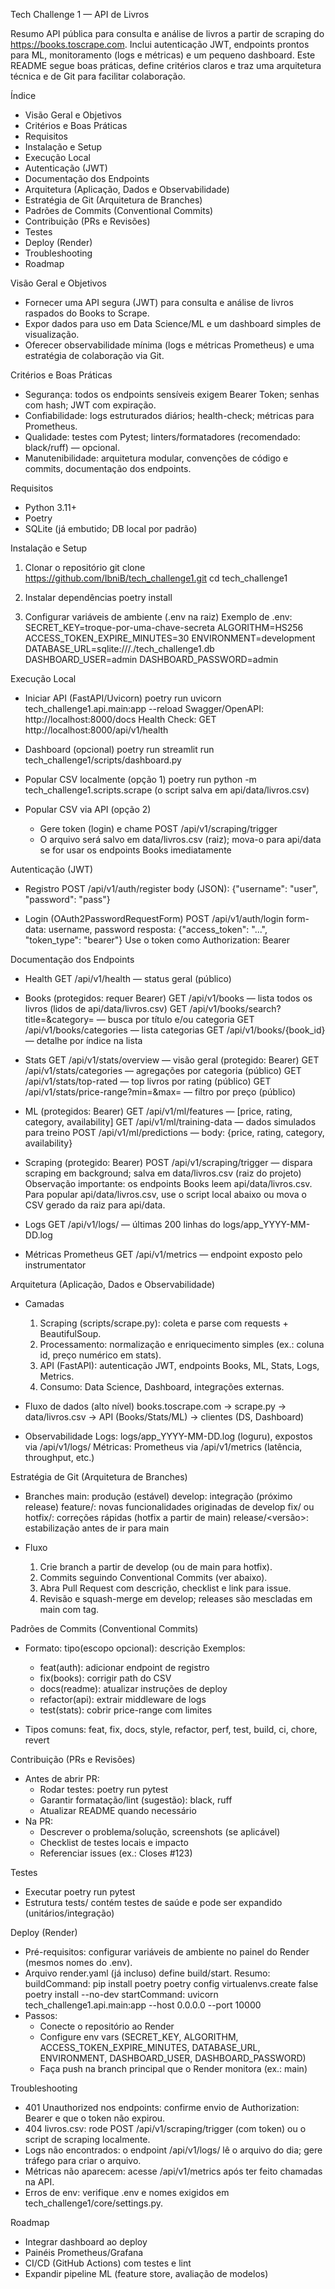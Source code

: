 Tech Challenge 1 — API de Livros

Resumo
API pública para consulta e análise de livros a partir de scraping do https://books.toscrape.com. Inclui autenticação JWT, endpoints prontos para ML, monitoramento (logs e métricas) e um pequeno dashboard. Este README segue boas práticas, define critérios claros e traz uma arquitetura técnica e de Git para facilitar colaboração.

Índice
- Visão Geral e Objetivos
- Critérios e Boas Práticas
- Requisitos
- Instalação e Setup
- Execução Local
- Autenticação (JWT)
- Documentação dos Endpoints
- Arquitetura (Aplicação, Dados e Observabilidade)
- Estratégia de Git (Arquitetura de Branches)
- Padrões de Commits (Conventional Commits)
- Contribuição (PRs e Revisões)
- Testes
- Deploy (Render)
- Troubleshooting
- Roadmap

Visão Geral e Objetivos
- Fornecer uma API segura (JWT) para consulta e análise de livros raspados do Books to Scrape.
- Expor dados para uso em Data Science/ML e um dashboard simples de visualização.
- Oferecer observabilidade mínima (logs e métricas Prometheus) e uma estratégia de colaboração via Git.

Critérios e Boas Práticas
- Segurança: todos os endpoints sensíveis exigem Bearer Token; senhas com hash; JWT com expiração.
- Confiabilidade: logs estruturados diários; health-check; métricas para Prometheus.
- Qualidade: testes com Pytest; linters/formatadores (recomendado: black/ruff) — opcional.
- Manutenibilidade: arquitetura modular, convenções de código e commits, documentação dos endpoints.

Requisitos
- Python 3.11+
- Poetry
- SQLite (já embutido; DB local por padrão)

Instalação e Setup
1) Clonar o repositório
   git clone https://github.com/IbniB/tech_challenge1.git
   cd tech_challenge1

2) Instalar dependências
   poetry install

3) Configurar variáveis de ambiente (.env na raiz)
   Exemplo de .env:
   SECRET_KEY=troque-por-uma-chave-secreta
   ALGORITHM=HS256
   ACCESS_TOKEN_EXPIRE_MINUTES=30
   ENVIRONMENT=development
   DATABASE_URL=sqlite:///./tech_challenge1.db
   DASHBOARD_USER=admin
   DASHBOARD_PASSWORD=admin

Execução Local
- Iniciar API (FastAPI/Uvicorn)
  poetry run uvicorn tech_challenge1.api.main:app --reload
  Swagger/OpenAPI: http://localhost:8000/docs
  Health Check:     GET http://localhost:8000/api/v1/health

- Dashboard (opcional)
  poetry run streamlit run tech_challenge1/scripts/dashboard.py

- Popular CSV localmente (opção 1)
  poetry run python -m tech_challenge1.scripts.scrape
  (o script salva em api/data/livros.csv)

- Popular CSV via API (opção 2)
  - Gere token (login) e chame POST /api/v1/scraping/trigger
  - O arquivo será salvo em data/livros.csv (raiz); mova-o para api/data se for usar os endpoints Books imediatamente

Autenticação (JWT)
- Registro
  POST /api/v1/auth/register
  body (JSON): {"username": "user", "password": "pass"}

- Login (OAuth2PasswordRequestForm)
  POST /api/v1/auth/login
  form-data: username, password
  resposta: {"access_token": "...", "token_type": "bearer"}
  Use o token como Authorization: Bearer <token>

Documentação dos Endpoints
- Health
  GET /api/v1/health — status geral (público)

- Books (protegidos: requer Bearer)
  GET /api/v1/books — lista todos os livros (lidos de api/data/livros.csv)
  GET /api/v1/books/search?title=&category= — busca por título e/ou categoria
  GET /api/v1/books/categories — lista categorias
  GET /api/v1/books/{book_id} — detalhe por índice na lista

- Stats
  GET /api/v1/stats/overview — visão geral (protegido: Bearer)
  GET /api/v1/stats/categories — agregações por categoria (público)
  GET /api/v1/stats/top-rated — top livros por rating (público)
  GET /api/v1/stats/price-range?min=&max= — filtro por preço (público)

- ML (protegidos: Bearer)
  GET /api/v1/ml/features — [price, rating, category, availability]
  GET /api/v1/ml/training-data — dados simulados para treino
  POST /api/v1/ml/predictions — body: {price, rating, category, availability}

- Scraping (protegido: Bearer)
  POST /api/v1/scraping/trigger — dispara scraping em background; salva em data/livros.csv (raiz do projeto)
  Observação importante: os endpoints Books leem api/data/livros.csv. Para popular api/data/livros.csv, use o script local abaixo ou mova o CSV gerado da raiz para api/data.

- Logs
  GET /api/v1/logs/ — últimas 200 linhas do logs/app_YYYY-MM-DD.log

- Métricas Prometheus
  GET /api/v1/metrics — endpoint exposto pelo instrumentator

Arquitetura (Aplicação, Dados e Observabilidade)
- Camadas
  1) Scraping (scripts/scrape.py): coleta e parse com requests + BeautifulSoup.
  2) Processamento: normalização e enriquecimento simples (ex.: coluna id, preço numérico em stats).
  3) API (FastAPI): autenticação JWT, endpoints Books, ML, Stats, Logs, Metrics.
  4) Consumo: Data Science, Dashboard, integrações externas.

- Fluxo de dados (alto nível)
  books.toscrape.com → scrape.py → data/livros.csv → API (Books/Stats/ML) → clientes (DS, Dashboard)

- Observabilidade
  Logs: logs/app_YYYY-MM-DD.log (loguru), expostos via /api/v1/logs/
  Métricas: Prometheus via /api/v1/metrics (latência, throughput, etc.)

Estratégia de Git (Arquitetura de Branches)
- Branches
  main: produção (estável)
  develop: integração (próximo release)
  feature/<nome-curto>: novas funcionalidades originadas de develop
  fix/<issue-curto> ou hotfix/<id>: correções rápidas (hotfix a partir de main)
  release/<versão>: estabilização antes de ir para main

- Fluxo
  1) Crie branch a partir de develop (ou de main para hotfix).
  2) Commits seguindo Conventional Commits (ver abaixo).
  3) Abra Pull Request com descrição, checklist e link para issue.
  4) Revisão e squash-merge em develop; releases são mescladas em main com tag.

Padrões de Commits (Conventional Commits)
- Formato: tipo(escopo opcional): descrição
  Exemplos:
  - feat(auth): adicionar endpoint de registro
  - fix(books): corrigir path do CSV
  - docs(readme): atualizar instruções de deploy
  - refactor(api): extrair middleware de logs
  - test(stats): cobrir price-range com limites

- Tipos comuns: feat, fix, docs, style, refactor, perf, test, build, ci, chore, revert

Contribuição (PRs e Revisões)
- Antes de abrir PR:
  - Rodar testes: poetry run pytest
  - Garantir formatação/lint (sugestão): black, ruff
  - Atualizar README quando necessário
- Na PR:
  - Descrever o problema/solução, screenshots (se aplicável)
  - Checklist de testes locais e impacto
  - Referenciar issues (ex.: Closes #123)

Testes
- Executar
  poetry run pytest
- Estrutura
  tests/ contém testes de saúde e pode ser expandido (unitários/integração)

Deploy (Render)
- Pré-requisitos: configurar variáveis de ambiente no painel do Render (mesmos nomes do .env).
- Arquivo render.yaml (já incluso) define build/start. Resumo:
  buildCommand:
    pip install poetry
    poetry config virtualenvs.create false
    poetry install --no-dev
  startCommand:
    uvicorn tech_challenge1.api.main:app --host 0.0.0.0 --port 10000
- Passos:
  - Conecte o repositório ao Render
  - Configure env vars (SECRET_KEY, ALGORITHM, ACCESS_TOKEN_EXPIRE_MINUTES, DATABASE_URL, ENVIRONMENT, DASHBOARD_USER, DASHBOARD_PASSWORD)
  - Faça push na branch principal que o Render monitora (ex.: main)

Troubleshooting
- 401 Unauthorized nos endpoints: confirme envio de Authorization: Bearer <token> e que o token não expirou.
- 404 livros.csv: rode POST /api/v1/scraping/trigger (com token) ou o script de scraping localmente.
- Logs não encontrados: o endpoint /api/v1/logs/ lê o arquivo do dia; gere tráfego para criar o arquivo.
- Métricas não aparecem: acesse /api/v1/metrics após ter feito chamadas na API.
- Erros de env: verifique .env e nomes exigidos em tech_challenge1/core/settings.py.

Roadmap
- Integrar dashboard ao deploy
- Painéis Prometheus/Grafana
- CI/CD (GitHub Actions) com testes e lint
- Expandir pipeline ML (feature store, avaliação de modelos)


